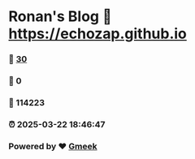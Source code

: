 # Ronan's Blog :link: https://echozap.github.io 
### :page_facing_up: [30](https://echozap.github.io/tag.html) 
### :speech_balloon: 0 
### :hibiscus: 114223 
### :alarm_clock: 2025-03-22 18:46:47 
### Powered by :heart: [Gmeek](https://github.com/Meekdai/Gmeek)
